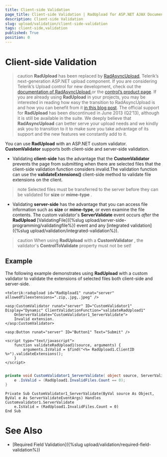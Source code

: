 ```yaml
---
title: Client-side Validation
page_title: Client-side Validation | RadUpload for ASP.NET AJAX Documentation
description: Client-side Validation
slug: upload/validation/client-side-validation
tags: client-side,validation
published: True
position: 0
---
```


# Client-side Validation



>caution  **RadUpload** has been replaced by [RadAsyncUpload](http://demos.telerik.com/aspnet-ajax/asyncupload/examples/overview/defaultcs.aspx), Telerik’s next-generation ASP.NET upload component. If you are considering Telerik’s Upload control for new development, check out the [documentation of RadAsyncUpload ](http://www.telerik.com/help/aspnet-ajax/asyncupload-overview.html) or the [control’s product page](http://www.telerik.com/products/aspnet-ajax/asyncupload.aspx). If you are already using **RadUpload** in your projects, you may be interested in reading how easy the transition to RadAsyncUpload is and how you can benefit from it [in this blog post](http://blogs.telerik.com/blogs/12-12-05/the-case-of-telerik-s-new-old-asp.net-ajax-upload-control-radasyncupload). The official support for **RadUpload** has been discontinued in June 2013 (Q2’13), although it is still be available in the suite. We deeply believe that **RadAsyncUpload** can better serve your upload needs and we kindly ask you to transition to it to make sure you take advantage of its support and the new features we constantly add to it.
>


You can use **RadUpload** with an ASP.NET custom validator. **CustomValidator** supports both client-side and server-side validation.

* Validating **client-side** has the advantage that the **CustomValidator** prevents the page from submitting when there are selected files that the client-side validation function considers invalid.The validation function can use the **validateExtensions()** client-side method to validate file extensions on the client.

>note Selected files must be transferred to the server before they can be validated for **size** or **mime-type** .
>


* Validating **server-side** has the advantage that you can access file information such as **size** or **mime-type**, or even examine the file contents. The custom validator's **ServerValidate** event occurs *after* the **RadUpload** [ValidatingFile]({%slug upload/server-side-programming/validatingfile%}) event and any [integrated validation]({%slug upload/validation/integrated-validation%}).

>caution When using **RadUpload** with a **CustomValidator** , the validator's **ControlToValidate** property must not be set!
>


## Example

The following example demonstrates using **RadUpload** with a custom validator to validate the extensions of selected files both client-side and server-side.

````ASPNET
<telerik:radupload id="RadUpload1" runat="server" allowedfileextensions=".zip,.jpg,.jpeg" />

<asp:CustomValidator runat="server" ID="CustomValidator1" Display="Dynamic" ClientValidationFunction="validateRadUpload1"
    OnServerValidate="CustomValidator1_ServerValidate">        
    Invalid extension.
</asp:CustomValidator>

<asp:Button runat="server" ID="Button1" Text="Submit" />

<script type="text/javascript">
    function validateRadUpload1(source, arguments) {
        arguments.IsValid = $find("<%= RadUpload1.ClientID %>").validateExtensions();
    }
</script>
	
````



````C#
private void CustomValidator1_ServerValidate( object source, ServerValidateEventArgs e) {  
    е .IsValid = (RadUpload1.InvalidFiles.Count == 0);
}
````
````VB.NET
Private Sub CustomValidator1_ServerValidate(ByVal source As Object, ByVal e As ServerValidateEventArgs) Handles Customvalidator1.ServerValidate
    е.IsValid = (RadUpload1.InvalidFiles.Count = 0)
End Sub
````


# See Also

 * [Required Field Validation]({%slug upload/validation/required-field-validation%})
